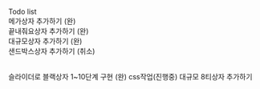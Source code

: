 Todo list
<br>
메가상자 추가하기 (완) <br>
끝내줘요상자 추가하기 (완) <br>
대규모상자 추가하기 (완) <br>
샌드박스상자 추가하기 (취소) <br><br>

슬라이더로 블랙상자 1~10단계 구현 (완)
css작업(진행중)
대규모 8티상자 추가하기

